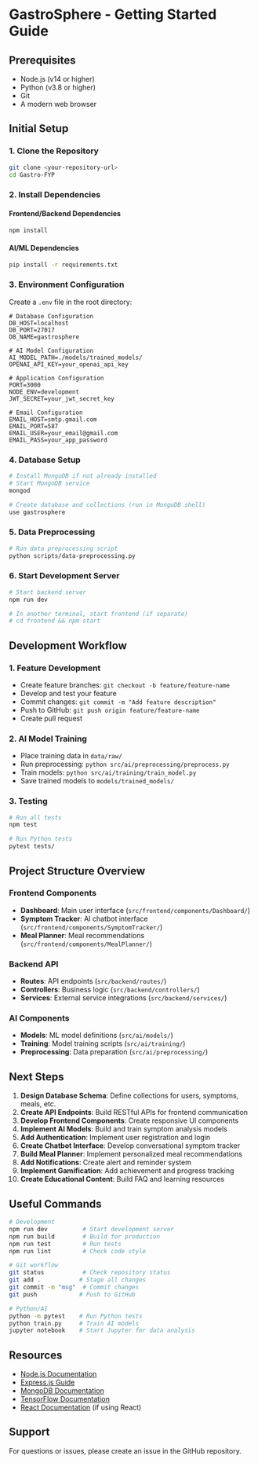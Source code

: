 # GastroSphere - Getting Started Guide

## Prerequisites
- Node.js (v14 or higher)
- Python (v3.8 or higher)
- Git
- A modern web browser

## Initial Setup

### 1. Clone the Repository
```bash
git clone <your-repository-url>
cd Gastro-FYP
```

### 2. Install Dependencies

#### Frontend/Backend Dependencies
```bash
npm install
```

#### AI/ML Dependencies
```bash
pip install -r requirements.txt
```

### 3. Environment Configuration
Create a `.env` file in the root directory:
```
# Database Configuration
DB_HOST=localhost
DB_PORT=27017
DB_NAME=gastrosphere

# AI Model Configuration
AI_MODEL_PATH=./models/trained_models/
OPENAI_API_KEY=your_openai_api_key

# Application Configuration
PORT=3000
NODE_ENV=development
JWT_SECRET=your_jwt_secret_key

# Email Configuration
EMAIL_HOST=smtp.gmail.com
EMAIL_PORT=587
EMAIL_USER=your_email@gmail.com
EMAIL_PASS=your_app_password
```

### 4. Database Setup
```bash
# Install MongoDB if not already installed
# Start MongoDB service
mongod

# Create database and collections (run in MongoDB shell)
use gastrosphere
```

### 5. Data Preprocessing
```bash
# Run data preprocessing script
python scripts/data-preprocessing.py
```

### 6. Start Development Server
```bash
# Start backend server
npm run dev

# In another terminal, start frontend (if separate)
# cd frontend && npm start
```

## Development Workflow

### 1. Feature Development
- Create feature branches: `git checkout -b feature/feature-name`
- Develop and test your feature
- Commit changes: `git commit -m "Add feature description"`
- Push to GitHub: `git push origin feature/feature-name`
- Create pull request

### 2. AI Model Training
- Place training data in `data/raw/`
- Run preprocessing: `python src/ai/preprocessing/preprocess.py`
- Train models: `python src/ai/training/train_model.py`
- Save trained models to `models/trained_models/`

### 3. Testing
```bash
# Run all tests
npm test

# Run Python tests
pytest tests/
```

## Project Structure Overview

### Frontend Components
- **Dashboard**: Main user interface (`src/frontend/components/Dashboard/`)
- **Symptom Tracker**: AI chatbot interface (`src/frontend/components/SymptomTracker/`)
- **Meal Planner**: Meal recommendations (`src/frontend/components/MealPlanner/`)

### Backend API
- **Routes**: API endpoints (`src/backend/routes/`)
- **Controllers**: Business logic (`src/backend/controllers/`)
- **Services**: External service integrations (`src/backend/services/`)

### AI Components
- **Models**: ML model definitions (`src/ai/models/`)
- **Training**: Model training scripts (`src/ai/training/`)
- **Preprocessing**: Data preparation (`src/ai/preprocessing/`)

## Next Steps

1. **Design Database Schema**: Define collections for users, symptoms, meals, etc.
2. **Create API Endpoints**: Build RESTful APIs for frontend communication
3. **Develop Frontend Components**: Create responsive UI components
4. **Implement AI Models**: Build and train symptom analysis models
5. **Add Authentication**: Implement user registration and login
6. **Create Chatbot Interface**: Develop conversational symptom tracker
7. **Build Meal Planner**: Implement personalized meal recommendations
8. **Add Notifications**: Create alert and reminder system
9. **Implement Gamification**: Add achievement and progress tracking
10. **Create Educational Content**: Build FAQ and learning resources

## Useful Commands

```bash
# Development
npm run dev          # Start development server
npm run build        # Build for production
npm run test         # Run tests
npm run lint         # Check code style

# Git workflow
git status           # Check repository status
git add .           # Stage all changes
git commit -m "msg"  # Commit changes
git push            # Push to GitHub

# Python/AI
python -m pytest    # Run Python tests
python train.py     # Train AI models
jupyter notebook    # Start Jupyter for data analysis
```

## Resources
- [Node.js Documentation](https://nodejs.org/docs/)
- [Express.js Guide](https://expressjs.com/)
- [MongoDB Documentation](https://docs.mongodb.com/)
- [TensorFlow Documentation](https://www.tensorflow.org/guide)
- [React Documentation](https://react.dev/) (if using React)

## Support
For questions or issues, please create an issue in the GitHub repository.

